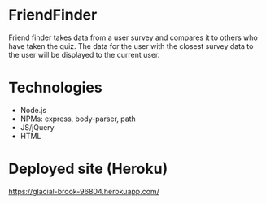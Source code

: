 # FriendFinder
Friend finder takes data from a user survey and compares it to others who have taken the quiz. The data for the user with the closest survey data to the user will be displayed to the current user.

# Technologies
* Node.js
* NPMs: express, body-parser, path
* JS/jQuery
* HTML

# Deployed site (Heroku)
https://glacial-brook-96804.herokuapp.com/